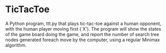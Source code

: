 # TicTacToe
A Python program, ttt.py that plays tic-tac-toe against a human opponent, with the human player moving first (`X'). The program will show the states of the game board doing the game, and report the number of search tree nodes generated foreach move by the computer, using a regular Minimax algorithm.
